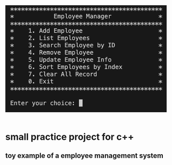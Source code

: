<div align="center">
<img src="https://raw.githubusercontent.com/YZUCAM/employee_management_system/master/docsrc/example.png"><br><br>
</div>


# small practice project for c++

## toy example of a employee management system
